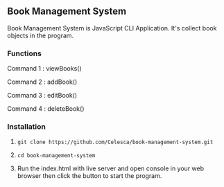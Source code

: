 ## Book Management System

Book Management System is JavaScript CLI Application. It's collect book objects in the program.

### Functions

Command 1 : viewBooks()

Command 2 : addBook()

Command 3 : editBook()

Command 4 : deleteBook()

### Installation

1. `git clone https://github.com/Celesca/book-management-system.git`

2. `cd book-management-system`

3. Run the index.html with live server and open console in your web browser then click the button to start the program.
